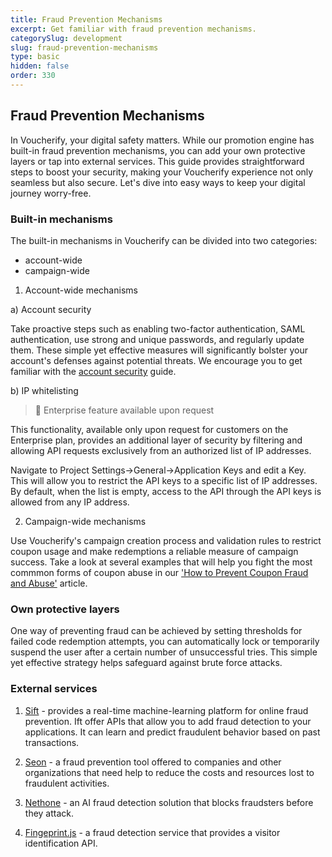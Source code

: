 ```yaml
---
title: Fraud Prevention Mechanisms
excerpt: Get familiar with fraud prevention mechanisms.
categorySlug: development
slug: fraud-prevention-mechanisms
type: basic
hidden: false
order: 330
---
```


## Fraud Prevention Mechanisms

In Voucherify, your digital safety matters. While our promotion engine has built-in fraud prevention mechanisms, you can add your own protective layers or tap into external services. This guide provides straightforward steps to boost your security, making your Voucherify experience not only seamless but also secure. Let's dive into easy ways to keep your digital journey worry-free.

### Built-in mechanisms

The built-in mechanisms in Voucherify can be divided into two categories:

- account-wide
- campaign-wide

1. Account-wide mechanisms

a) Account security 

Take proactive steps such as enabling two-factor authentication, SAML authentication, use strong and unique passwords, and regularly update them. These simple yet effective measures will significantly bolster your account's defenses against potential threats. We encourage you to get familiar with the [account security](https://support.voucherify.io/article/437-account-security) guide. 

b) IP whitelisting 

> 🚧
> Enterprise feature available upon request

This functionality, available only upon request for customers on the Enterprise plan, provides an additional layer of security by filtering and allowing API requests exclusively from an authorized list of IP addresses.

Navigate to Project Settings→General→Application Keys and edit a Key. This will allow you to restrict the API keys to a specific list of IP addresses. By default, when the list is empty, access to the API through the API keys is allowed from any IP address.

2. Campaign-wide mechanisms

Use Voucherify's campaign creation process and validation rules to restrict coupon usage and make redemptions a reliable measure of campaign success. Take a look at several examples that will help you fight the most commmon forms of coupon abuse in our ['How to Prevent Coupon Fraud and Abuse'](https://www.voucherify.io/blog/how-to-prevent-coupon-fraud-and-abuse) article.

### Own protective layers

One way of preventing fraud can be achieved by setting thresholds for failed code redemption attempts, you can automatically lock or temporarily suspend the user after a certain number of unsuccessful tries. This simple yet effective strategy helps safeguard against brute force attacks.

### External services

1. [Sift](https://www.sift.com) - provides a real-time machine-learning platform for online fraud prevention. Ift offer APIs that allow you to add fraud detection to your applications. It can learn and predict fraudulent behavior based on past transactions.

2. [Seon](https://www.seon.io) - a fraud prevention tool offered to companies and other organizations that need help to reduce the costs and resources lost to fraudulent activities.

3. [Nethone](https://www.nethone.com) - an AI fraud detection solution that blocks fraudsters before they attack.

4. [Fingeprint.js](https://demo.fingerprint.com) - a fraud detection service that provides a visitor identification API. 